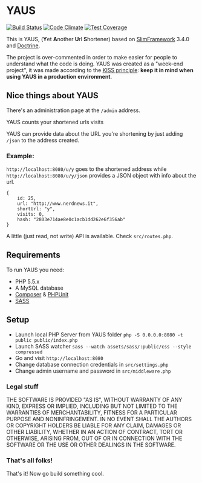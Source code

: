 # YAUS
[![Build Status](https://travis-ci.org/napolux/YAUS.svg?branch=master)](https://travis-ci.org/napolux/YAUS) [![Code Climate](https://codeclimate.com/github/napolux/YAUS/badges/gpa.svg)](https://codeclimate.com/github/napolux/YAUS) [![Test Coverage](https://codeclimate.com/github/napolux/YAUS/badges/coverage.svg)](https://codeclimate.com/github/napolux/YAUS/coverage)

This is YAUS, (**Y**et **A**nother **U**rl **S**hortener) based on [SlimFramework](http://www.slimframework.com/) 3.4.0
and [Doctrine](http://www.doctrine-project.org/).

The project is over-commented in order to make easier for people to understand what the code is doing.
YAUS was created as a "week-end project", it was made according to the [KISS principle](https://en.wikipedia.org/wiki/KISS_principle):
**keep it in mind when using YAUS in a production environment**.

## Nice things about YAUS

There's an administration page at the `/admin` address.

YAUS counts your shortened urls visits

YAUS can provide data about the URL you're shortening by just adding `/json` to the address created.

### Example:

`http://localhost:8080/u/y` goes to the shortened address while `http://localhost:8080/u/y/json` provides a JSON object with info about the url.

```
{
    id: 25,
    url: "http://www.nerdnews.it",
    shortUrl: "y",
    visits: 0,
    hash: "2803e714ae8e0c1acb1dd262e6f356ab"
}
```

A little (just read, not write) API is available. Check `src/routes.php`. 

## Requirements

To run YAUS you need:

* PHP 5.5.x
* A MySQL database
* [Composer](https://getcomposer.org/download/) & [PHPUnit](http://phpunit.de)
* [SASS](http://sass-lang.com)

## Setup

* Launch local PHP Server from YAUS folder `php -S 0.0.0.0:8080 -t public public/index.php`
* Launch SASS watcher `sass --watch assets/sass/:public/css --style compressed`
* Go and visit `http://localhost:8080`
* Change database connection credentials in `src/settings.php`
* Change admin username and password in `src/middleware.php`

### Legal stuff

THE SOFTWARE IS PROVIDED "AS IS", WITHOUT WARRANTY OF ANY KIND, EXPRESS OR IMPLIED, INCLUDING BUT NOT LIMITED TO THE WARRANTIES
OF MERCHANTABILITY, FITNESS FOR A PARTICULAR PURPOSE AND NONINFRINGEMENT. IN NO EVENT SHALL THE AUTHORS OR COPYRIGHT HOLDERS
BE LIABLE FOR ANY CLAIM, DAMAGES OR OTHER LIABILITY, WHETHER IN AN ACTION OF CONTRACT, TORT OR OTHERWISE, ARISING FROM, OUT OF
OR IN CONNECTION WITH THE SOFTWARE OR THE USE OR OTHER DEALINGS IN THE SOFTWARE.

### That's all folks!

That's it! Now go build something cool.
